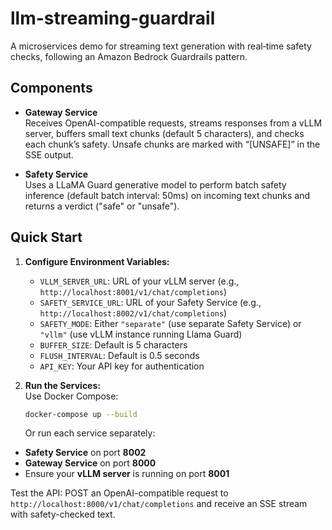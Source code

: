 # llm-streaming-guardrail

A microservices demo for streaming text generation with real‐time safety checks, following an Amazon Bedrock Guardrails pattern.

## Components

- **Gateway Service**  
  Receives OpenAI-compatible requests, streams responses from a vLLM server, buffers small text chunks (default 5 characters), and checks each chunk’s safety. Unsafe chunks are marked with “[UNSAFE]” in the SSE output.

- **Safety Service**  
  Uses a LLaMA Guard generative model to perform batch safety inference (default batch interval: 50ms) on incoming text chunks and returns a verdict ("safe" or "unsafe").

## Quick Start

1. **Configure Environment Variables:**  
   - `VLLM_SERVER_URL`: URL of your vLLM server (e.g., `http://localhost:8001/v1/chat/completions`)
   - `SAFETY_SERVICE_URL`: URL of your Safety Service (e.g., `http://localhost:8002/v1/chat/completions`)
   - `SAFETY_MODE`: Either `"separate"` (use separate Safety Service) or `"vllm"` (use vLLM instance running Llama Guard)
   - `BUFFER_SIZE`: Default is 5 characters
   - `FLUSH_INTERVAL`: Default is 0.5 seconds
   - `API_KEY`: Your API key for authentication

2. **Run the Services:**  
   Use Docker Compose:
   ```bash
   docker-compose up --build
   ```

   Or run each service separately:

- **Safety Service** on port **8002**
- **Gateway Service** on port **8000**
- Ensure your **vLLM server** is running on port **8001**

Test the API:
POST an OpenAI-compatible request to `http://localhost:8000/v1/chat/completions` and receive an SSE stream with safety-checked text.

